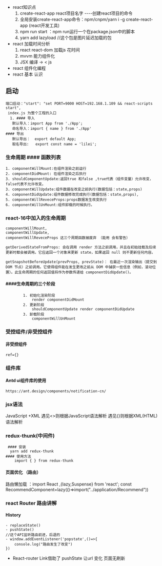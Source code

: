 - react知识点
    1. create-react-app  react项目名字 ----创建react项目的命令
    2. 全局安装create-react-app命令：npm/cnpm/yarn i -g create-react-app (react开发工具)
    3. npm run start ：npm run运行一个在package.json中的脚本
    4. yarn add lazyload //这个包是图片延迟加载的包
- react 加载时间分析
    1. react react-dom 加载js 花时间
    2. mvvm 能力组件化
    3. JSX 编译 -> < js
-   react 组件化编程 
- react 基本 认识

 ## 启动
    端口启动："start": "set PORT=9000 HOST=192.168.1.109 && react-scripts start",
     index.js 为整个工程的入口
      1. #### 导入
    ​	默认导入：import App from './App';
    ​	命名导入：import { name } from './App'
    #### 导出
    ​	默认导出：  export default App;
    ​	取名导出:	export const name = 'lilei';
### 生命周期    #### 函数列表

    1. componentWillMount:在组件渲染之前运行
    2. componentDidMount: 在组件渲染之后执行
    3. shouldComponentUpdate:返回true 和false ,true代表（组件变量）允许改变，false代表不允许改变。
    3. componentWillUpdate:组件数据在改变之前执行(数据包括：state,props)
    4. componentDidUpdate:组件数据修改完成执行(数据包括：state,props),
    5. componentWillReveceProps:props数据发生改变执行
    6. componentWillUnMount:组件卸载的时候执行。

### react-16中加入的生命周期

    componentWillMount,
    componentWillUpdate,
    componentWillReveceProps 这三个周期函数被废弃 （能用 会有警告）

    getDerivedStateFromProps: 会在调用 render 方法之前调用，并且在初始挂载及后续更新时都会被调用。它应返回一个对象来更新 state，如果返回 null 则不更新任何内容。

    getSnapshotBeforeUpdate(prevProps, prevState)： 在最近一次渲染输出（提交到 DOM 节点）之前调用。它使得组件能在发生更改之前从 DOM 中捕获一些信息（例如，滚动位置）。此生命周期的任何返回值将作为参数传递给 componentDidUpdate()。
####  ####生命周期的三个阶段    
            1. 初始化渲染阶段
                render componentDidMount
            2. 更新阶段
                shouldComponentUpdate render componentDidUpdate
            3. 卸载阶段
                componentWillUnMount

### 受控组件/非受控组件

#### 非受控组件 
    ref={}

### 组件库
#### Antd ui组件库的使用
    https://ant.design/components/notification-cn/
    

### jsx语法
 JavaScript +XML
  遇见<>则根据JavaScript语法解析
  遇见{}则根据XML(HTML)语法解析
### redux-thunk(中间件)
     #### 安装
      yarn add redux-thunk
    #### 使用方法
        import { } from redux-thunk


#### 页面优化 （路由）
 路由懒加载 ：import React ,{lazy,Suspense} from 'react';
const RecommendComponent=lazy(()=>import("../application/Recommend"))

### react Router 路由讲解
#### History
    - replaceState()
    - pushState()
    //这个API监听路由前进，后退的
    - window.addEventListener('popstate',()=>{
        console.log("路由发生了改变")
    })
- React-router 
    Link借助了 pushState 让url 变化 页面无刷新
